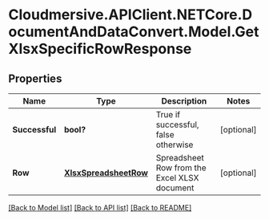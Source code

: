 # Cloudmersive.APIClient.NETCore.DocumentAndDataConvert.Model.GetXlsxSpecificRowResponse
## Properties

Name | Type | Description | Notes
------------ | ------------- | ------------- | -------------
**Successful** | **bool?** | True if successful, false otherwise | [optional] 
**Row** | [**XlsxSpreadsheetRow**](XlsxSpreadsheetRow.md) | Spreadsheet Row from the Excel XLSX document | [optional] 

[[Back to Model list]](../README.md#documentation-for-models) [[Back to API list]](../README.md#documentation-for-api-endpoints) [[Back to README]](../README.md)

